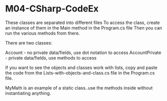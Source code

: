 # M04-CSharp-CodeEx

These classes are separated into different files
To access the class, create an instance of them in the Main method in the Program.cs file
Then you can run the various methods from there.

There are two classes:

Account - no private data/fields, use dot notation to access
AccountPrivate - private data/fields, use methods to access

If you want to see the objects and classes work with lists, copy and paste the code from the Lists-with-objects-and-class.cs file in the Program.cs file.


MyMath is an example of a static class..use the methods inside without instantiating anything.